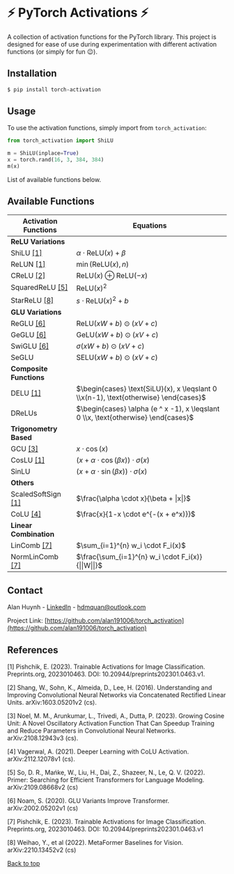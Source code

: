 # :zap: PyTorch Activations :zap:

A collection of activation functions for the PyTorch library. This project is designed for ease of use during experimentation with different activation functions (or simply for fun :wink:). 


## Installation

```bash
$ pip install torch-activation
```

## Usage

To use the activation functions, simply import from `torch_activation`:

```python
from torch_activation import ShiLU

m = ShiLU(inplace=True)
x = torch.rand(16, 3, 384, 384)
m(x)
```

List of available functions below.


## Available Functions

| Activation Functions   | Equations |
|-|-|
| **ReLU Variations** ||
| ShiLU [[1]](#1) |$\alpha \cdot \text{ReLU}(x) + \beta$|
| ReLUN [[1]](#1) |$\min(\text{ReLU}(x), n)$|
| CReLU [[2]](#2) |$\text{ReLU}(x) \oplus \text{ReLU}(-x)$|
| SquaredReLU [[5]](#5) |$\text{ReLU}(x)^2$|
| StarReLU [[8]](#8) |$s \cdot \text{ReLU}(x)^2 + b$|
| **GLU Variations** ||
| ReGLU [[6]](#6) |$\text{ReLU} (xW + b) \odot (xV + c)$|
| GeGLU [[6]](#6) |$\text{GeLU} (xW + b) \odot (xV + c)$|
| SwiGLU [[6]](#6) |$\sigma (xW + b) \odot (xV + c)$|
| SeGLU |$\text{SELU} (xW + b) \odot (xV + c)$|
| **Composite Functions** ||
| DELU [[1]](#1) |$\begin{cases} \text{SiLU}(x), x \leqslant 0 \\x(n-1), \text{otherwise} \end{cases}$|
| DReLUs |$\begin{cases} \alpha (e ^ x -1), x \leqslant 0 \\x, \text{otherwise} \end{cases}$|
| **Trigonometry Based** ||
| GCU [[3]](#3) |$x \cdot \cos(x)$|
| CosLU [[1]](#1) |$(x + \alpha \cdot \cos(\beta x)) \cdot \sigma(x)$|
| SinLU |$(x + \alpha \cdot \sin (\beta x)) \cdot \sigma (x)$|
| **Others** ||
| ScaledSoftSign [[1]](#1) |$\frac{\alpha \cdot x}{\beta + \|x\|}$|
| CoLU [[4]](#4) |$\frac{x}{1-x \cdot e^{-(x + e^x)}}$|
| **Linear Combination** ||
| LinComb [[7]](#7) |$\sum_{i=1}^{n} w_i \cdot F_i(x)$|
| NormLinComb [[7]](#7) |$\frac{\sum_{i=1}^{n} w_i \cdot F_i(x)}{\|\|W\|\|}$|


## Contact

Alan Huynh - [LinkedIn](https://www.linkedin.com/in/alan-huynh-64b357194/) - hdmquan@outlook.com

Project Link: [https://github.com/alan191006/torch_activation](https://github.com/alan191006/torch_activation)


## References
<a id="1">[1]</a>
Pishchik, E. (2023). Trainable Activations for Image Classification. Preprints.org, 2023010463. DOI: 10.20944/preprints202301.0463.v1.

<a id="2">[2]</a>
Shang, W., Sohn, K., Almeida, D., Lee, H. (2016). Understanding and Improving Convolutional Neural Networks via Concatenated Rectified Linear Units. arXiv:1603.05201v2 (cs).

<a id="3">[3]</a>
Noel, M. M., Arunkumar, L., Trivedi, A., Dutta, P. (2023). Growing Cosine Unit: A Novel Oscillatory Activation Function That Can Speedup Training and Reduce Parameters in Convolutional Neural Networks. arXiv:2108.12943v3 (cs).

<a id="4">[4]</a>
Vagerwal, A. (2021). Deeper Learning with CoLU Activation. arXiv:2112.12078v1 (cs).

<a id="5">[5]</a>
So, D. R., Mańke, W., Liu, H., Dai, Z., Shazeer, N., Le, Q. V. (2022). Primer: Searching for Efficient Transformers for Language Modeling. arXiv:2109.08668v2 (cs)

<a id="6">[6]</a>
Noam, S. (2020). GLU Variants Improve Transformer. arXiv:2002.05202v1 (cs)

<a id="7">[7]</a>
Pishchik, E. (2023). Trainable Activations for Image Classification. Preprints.org, 2023010463. DOI: 10.20944/preprints202301.0463.v1

<a id="8">[8]</a>
Weihao, Y., et al (2022). MetaFormer Baselines for Vision. arXiv:2210.13452v2 (cs)

[Back to top](#Installation)